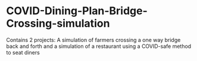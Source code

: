 # COVID-Dining-Plan-Bridge-Crossing-simulation
Contains 2 projects: A simulation of farmers crossing a one way bridge back and forth and a simulation of a restaurant using a COVID-safe method to seat diners
